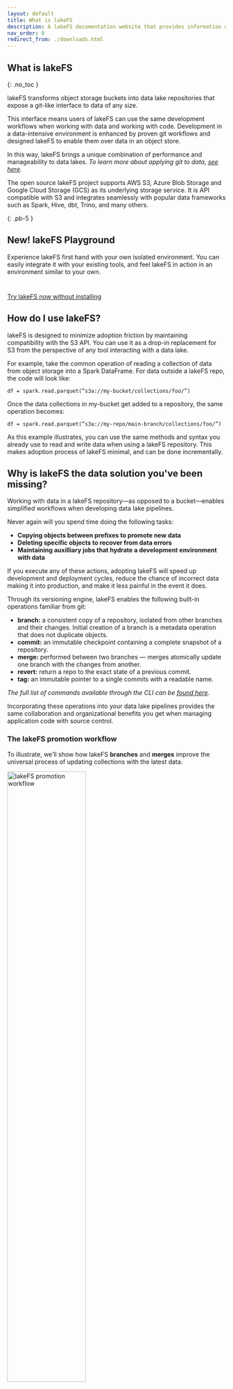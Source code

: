 ```yaml
---
layout: default
title: What is lakeFS
description: A lakeFS documentation website that provides information on how to use lakeFS to deliver resilience and manageability to data lakes.
nav_order: 0
redirect_from: ./downloads.html
---
```


## What is lakeFS
{: .no_toc }  

lakeFS transforms object storage buckets into data lake repositories that expose a git-like interface to data of any size.

This interface means users of lakeFS can use the same development workflows when working with data and working with code. Development in a data-intensive environment is enhanced by proven git workflows and designed lakeFS to enable them over data in an object store.

In this way, lakeFS brings a unique combination of performance and manageability to data lakes. *To learn more about applying git to data, [see here](https://lakefs.io/how-to-manage-your-data-the-way-you-manage-your-code/).*

The open source lakeFS project supports AWS S3, Azure Blob Storage and Google Cloud Storage (GCS) as its underlying storage service. It is API compatible with S3 and integrates seamlessly with popular data frameworks such as Spark, Hive, dbt, Trino, and many others.

{: .pb-5 }


## New! lakeFS Playground

Experience lakeFS first hand with your own isolated environment.
You can easily integrate it with your existing tools, and feel lakeFS in action in an environment similar to your own.

<p style="margin-top: 40px;">
    <a class="btn btn-green" href="https://demo.lakefs.io/" target="_blank">
        Try lakeFS now without installing
    </a>
</p>

## How do I use lakeFS?

lakeFS is designed to minimize adoption friction by maintaining compatibility with the S3 API. You can use it as a drop-in replacement for S3 from the perspective of any tool interacting with a data lake.

For example, take the common operation of reading a collection of data from object storage into a Spark DataFrame. For data outside a lakeFS repo, the code will look like:

```df = spark.read.parquet(“s3a://my-bucket/collections/foo/”)```

Once the data collections in my-bucket get added to a repository, the same operation becomes:

```df = spark.read.parquet(“s3a://my-repo/main-branch/collections/foo/”)```

As this example illustrates, you can use the same methods and syntax you already use to read and write data when using a lakeFS repository. This makes adoption process of lakeFS minimal, and can be done incrementally.



## Why is lakeFS the data solution you've been missing?

Working with data in a lakeFS repository––as opposed to a bucket––enables simplified workflows when developing data lake pipelines.

Never again will you spend time doing the following tasks:

* **Copying objects between prefixes to promote new data**
* **Deleting specific objects to recover from data errors**
* **Maintaining auxilliary jobs that hydrate a development environment with data**

If you execute any of these actions, adopting lakeFS will speed up development and deployment cycles, reduce the chance of incorrect data making it into production, and make it less painful in the event it does.

Through its versioning engine, lakeFS enables the following built-in operations familiar from git:

* **branch:** a consistent copy of a repository, isolated from other branches and their changes. Initial creation of a branch is a metadata operation that does not duplicate objects.
* **commit:** an immutable checkpoint containing a complete snapshot of a repository.
* **merge:** performed between two branches –– merges atomically update one branch with the changes from another.
* **revert:** return a repo to the exact state of a previous commit.
* **tag:** an immutable pointer to a single commits with a readable name.

*The full list of commands available through the CLI can be [found here](./resources/commands.md).*

Incorporating these operations into your data lake pipelines provides the same collaboration and organizational benefits you get when managing application code with source control.

### The lakeFS promotion workflow

To illustrate, we’ll show how lakeFS **branches** and **merges** improve the universal process of updating collections with the latest data.

<img src="{{ site.baseurl }}/assets/img/promotion_workflow.png" alt="lakeFS promotion workflow" width="60%" height="60%" />

1. First, create a new **branch** sourced from main to instantly generate a complete copy of your production data.
2. Apply changes or make updates on the isolated branch to understand their impact prior to exposure.
3. And finally, perform a **merge** from the feature branch back to main to atomically promote the updates into production.

Following this pattern, lakeFS facilitates a streamlined data deployment workflow that consistently produces data assets you can have total confidence in.

## What else does lakeFS do?

lakeFS helps you maintain a tidy data lake in several other ways, including:

#### Recovery from data errors
Erroneous data that makes it into production is a newar inevitability given the complex and fast-moving nature of modern data pipelines. Similarly, critical data assets are liable to accidental deletion by poorly configured jobs or careless humans.

Today, recovering from these events relies on periodic backups that 1) may be out of date and 2) require sifting through data at the object level. This process is inefficient and can take hours, days, or in some cases, weeks to complete.
Recovering data in deletion events becomes an instant one-line operation with lakeFS using the ability to restore any historical commit.

Reverting your data lake back to previous version using our command-line tool is explained [here](https://docs.lakefs.io/reference/commands.html#lakectl-branch-reset).

#### Data reprocessing and backfills

Occasionally, we might need to reprocess historical data. This can be due to several reasons:

* Implementing new logic.
* Late arriving data that wasn’t included in previous analysis, and need to be backfilled after the fact.

This is tricky first and foremost because it often involves huge volumes of historical data. In addition, auditing requirements may necessitate keeping the old version of the data handy. 

lakeFS allows you to manage the reprocess on an isolated branch before merging to ensure the reprocessed data is exposed atomically. It also allows you to easily access via a commit’s ID the different versions of reprocessed data.

#### Cross-collection consistency guarantees

Data engineers typically have to implement custom logic in scripts in order to guarantee two or more data assets are updated synchronously. The lakeFS merge operation from one branch into another removes the need to implement this logic yourself.

Instead, make updates to the desired data assets on a branch, and then utilize a lakeFS merge to atomically expose the data to downstream consumers.

To learn more about atomic cross-collection updates, [this video](https://www.youtube.com/watch?v=9OsjUvk5UJU) describes the concept in more detail.

#### Troubleshooting production problems

Data engineers are often asked to validate the data. A user might report inconsistencies, question the accuracy, or simply report it to be incorrect. Since the data continuously changes, it is challenging to understand its state at the time of the error

The best way to investigate, therefore, is to have a snapshot of the data as close as possible to the time of the error.
Once implementing a regular commit cadence in lakeFS, each commit represents an accessible historical snapshot of the data. When needed, a branch may be created from a commit ID to debug an issue in isolation.

To learn more on how to access a specific historical commit in a repository, see our seminal post on [data reproducibility](https://lakefs.io/solving-data-reproducibility/).

#### Establishing data quality guarantees

The best way to deal with mistakes is to avoid them. A data source that is ingested into the lake introducing low-quality data should be blocked before exposure if possible.'

With lakeFS, you can achieve this by tieing data quality tests to commit and merge operations via lakeFS hooks.

Learn more on how to incorporate hooks [here](./setup/hooks.md).


### Additional things you should know about lakeFS: 

* It is format agnostic
* Your data stays in place
* It minimizes data duplication via a copy-on-write mechanism
* It maintains high performance over data lakes of any size
* It includes configurable garbage collection capabilities
* lakeFS is highly available and production ready

<img src="{{ site.baseurl }}/assets/img/lakeFS_integration.png" alt="lakeFS integration into data lake" width="60%" height="60%" />


### Downloads

#### Binary Releases

Binary packages are available for Linux/macOS/Windows on [GitHub Releases](https://github.com/treeverse/lakeFS/releases){: target="_blank" }

#### Docker Images

Official Docker images are available at [https://hub.docker.com/r/treeverse/lakefs](https://hub.docker.com/r/treeverse/lakefs){: target="_blank" }


### Next steps

Get started and [set up lakeFS on your preferred cloud environemnt](https://docs.lakefs.io/deploy/)
